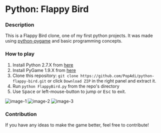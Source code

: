 # Python: Flappy Bird

### Description
This is a Flappy Bird clone, one of my first python projects. It was made using [python-pygame](http://www.pygame.org/hifi.html) and basic programming concepts.

### How to play
1. Install Python 2.7.X from [here](https://www.python.org/download/releases/)
2. Install PyGame 1.9.X from [here](http://www.pygame.org/download.shtml)
3. Clone this repository: `git clone https://github.com/PopAdi/python-flappy-bird.git` or click `Download ZIP` in the right panel and extract it.
4. Run `python FlappyBird.py` from the repo's directory
5. Use <kbd>Space</kbd> or left-mouse-button to jump or <kbd>Esc</kbd> to exit.

![image-1](http://i.imgur.com/b2AfQZm.png?1)
![image-2](http://i.imgur.com/O6xQS0C.png?1)
![image-3](http://i.imgur.com/2F0VXBQ.png?1)

### Contribution
If you have any ideas to make the game better, feel free to contribute!
